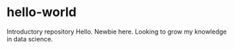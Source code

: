 # hello-world
Introductory repository
Hello.  Newbie here.  Looking to grow my knowledge in data science.
